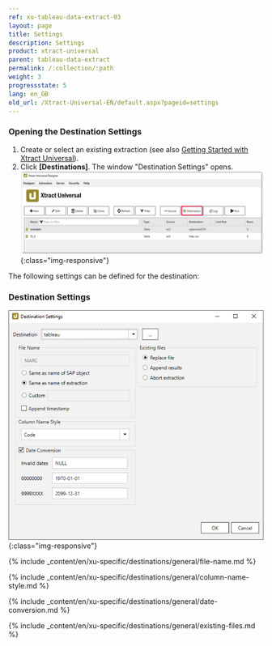 ```yaml
---
ref: xu-tableau-data-extract-03
layout: page
title: Settings
description: Settings
product: xtract-universal
parent: tableau-data-extract
permalink: /:collection/:path
weight: 3
progressstate: 5
lang: en_GB
old_url: /Xtract-Universal-EN/default.aspx?pageid=settings
---
```


### Opening the Destination Settings
1. Create or select an existing extraction (see also [Getting Started with Xtract Universal](../../../getting-started/define-a-table-extraction)).
2. Click **[Destinations]**. The window "Destination Settings" opens.
![Destination-settings](/img/content/xu/xu_designer_destination.png){:class="img-responsive"}

The following settings can be defined for the destination:  

### Destination Settings
![Tableau-Extraction-Specific-Settings](/img/content/Tableau-Extraction-Specific-Settings.png){:class="img-responsive"}
      
{% include _content/en/xu-specific/destinations/general/file-name.md %}

{% include _content/en/xu-specific/destinations/general/column-name-style.md %}

{% include _content/en/xu-specific/destinations/general/date-conversion.md %}
     
{% include _content/en/xu-specific/destinations/general/existing-files.md %}

